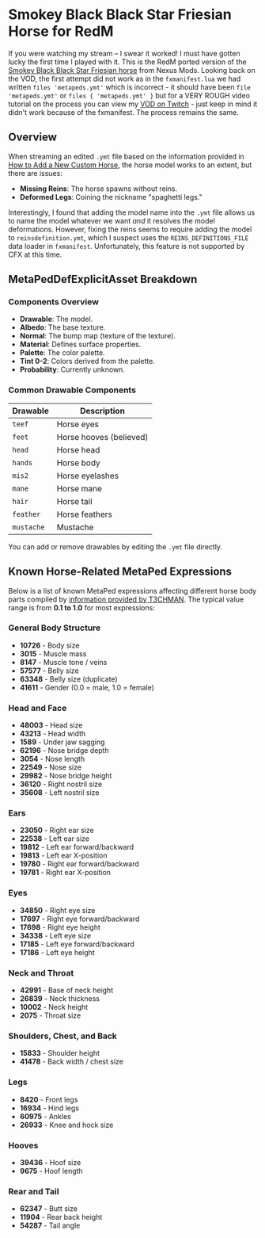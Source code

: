 
# Smokey Black Black Star Friesian Horse for RedM

If you were watching my stream – I swear it worked! I must have gotten lucky the first time I played with it. This is the RedM ported version of the [Smokey Black Black Star Friesian horse](https://www.nexusmods.com/reddeadredemption2/mods/2352) from Nexus Mods. Looking back on the VOD, the first attempt did not work as in the `fxmanifest.lua` we had written `files 'metapeds.ymt'` which is incorrect - it should have been `file 'metapeds.ymt'` or ```files { 'metapeds.ymt' }``` but for a VERY ROUGH video tutorial on the process you can view my [VOD on Twitch](https://www.twitch.tv/videos/2284448223) - just keep in mind it didn't work because of the fxmanifest. The process remains the same. 

## Overview

When streaming an edited `.ymt` file based on the information provided in [How to Add a New Custom Horse](https://forum.cfx.re/t/how-to-add-a-new-custom-horse), the horse model works to an extent, but there are issues:

- **Missing Reins**: The horse spawns without reins.
- **Deformed Legs**: Coining the nickname "spaghetti legs."

Interestingly, I found that adding the model name into the `.ymt` file allows us to name the model whatever we want *and* it resolves the model deformations. However, fixing the reins seems to require adding the model to `reinsdefinition.ymt`, which I suspect uses the `REINS_DEFINITIONS_FILE` data loader in `fxmanifest`. Unfortunately, this feature is not supported by CFX at this time.

## MetaPedDefExplicitAsset Breakdown

### Components Overview

- **Drawable**: The model.
- **Albedo**: The base texture.
- **Normal**: The bump map (texture of the texture).
- **Material**: Defines surface properties.
- **Palette**: The color palette.
- **Tint 0-2**: Colors derived from the palette.
- **Probability**: Currently unknown.

### Common Drawable Components

| Drawable | Description            |
| -------- | ---------------------- |
| `teef`   | Horse eyes             |
| `feet`   | Horse hooves (believed)|
| `head`   | Horse head             |
| `hands`  | Horse body             |
| `mis2`   | Horse eyelashes        |
| `mane`   | Horse mane             |
| `hair`   | Horse tail             |
| `feather`| Horse feathers         |
| `mustache`| Mustache              |

You can add or remove drawables by editing the `.ymt` file directly.

## Known Horse-Related MetaPed Expressions

Below is a list of known MetaPed expressions affecting different horse body parts compiled by [information provided by T3CHMAN](https://pastebin.com/Ld76cAn7). The typical value range is from **0.1 to 1.0** for most expressions:

### General Body Structure
- **10726** - Body size
- **3015** - Muscle mass
- **8147** - Muscle tone / veins
- **57577** - Belly size
- **63348** - Belly size (duplicate)
- **41611** - Gender (0.0 = male, 1.0 = female)

### Head and Face
- **48003** - Head size
- **43213** - Head width
- **1589** - Under jaw sagging
- **62196** - Nose bridge depth
- **3054** - Nose length
- **22549** - Nose size
- **29982** - Nose bridge height
- **36120** - Right nostril size
- **35608** - Left nostril size

### Ears
- **23050** - Right ear size
- **22538** - Left ear size
- **19812** - Left ear forward/backward
- **19813** - Left ear X-position
- **19780** - Right ear forward/backward
- **19781** - Right ear X-position

### Eyes
- **34850** - Right eye size
- **17697** - Right eye forward/backward
- **17698** - Right eye height
- **34338** - Left eye size
- **17185** - Left eye forward/backward
- **17186** - Left eye height

### Neck and Throat
- **42991** - Base of neck height
- **26839** - Neck thickness
- **10002** - Neck height
- **2075** - Throat size

### Shoulders, Chest, and Back
- **15833** - Shoulder height
- **41478** - Back width / chest size

### Legs
- **8420** - Front legs
- **16934** - Hind legs
- **60975** - Ankles
- **26933** - Knee and hock size

### Hooves
- **39436** - Hoof size
- **9675** - Hoof length

### Rear and Tail
- **62347** - Butt size
- **11904** - Rear back height
- **54287** - Tail angle
